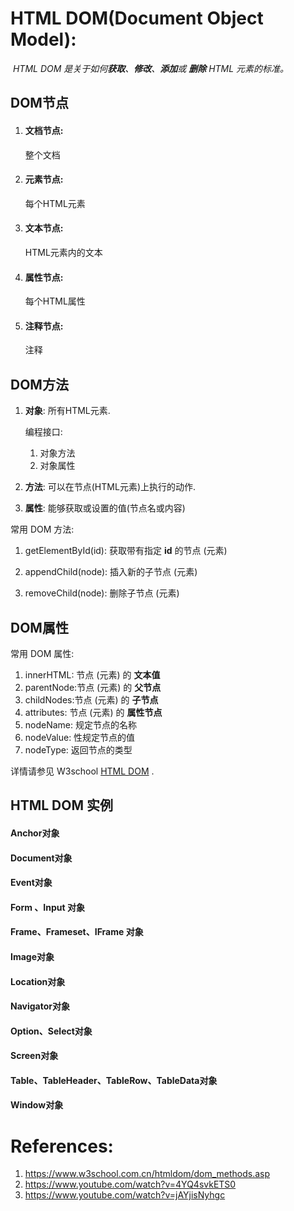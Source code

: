 # HTML DOM(Document Object Model):

​	*HTML DOM 是关于如何**获取**、**修改**、**添加**或 **删除** HTML 元素的标准。*

## 	DOM节点

 1. #### 文档节点:

    整个文档

 2. #### 元素节点:

    每个HTML元素

 3. #### 文本节点:

    HTML元素内的文本

 4. #### 属性节点:

    每个HTML属性

 5. #### 注释节点:

    注释

    

## DOM方法

  1. **对象**: 所有HTML元素.

     编程接口:

       1. 对象方法
       2. 对象属性

  2. **方法**: 可以在节点(HTML元素)上执行的动作.

  3. **属性**: 能够获取或设置的值(节点名或内容)

常用 DOM 方法:

 1. getElementById(id): 获取带有指定 **id** 的节点 (元素)

 2. appendChild(node): 插入新的子节点 (元素)

 3. removeChild(node): 删除子节点 (元素)

    

## DOM属性

常用 DOM 属性:

1. innerHTML: 节点 (元素) 的 **文本值**
2. parentNode:节点 (元素) 的 **父节点**
3. childNodes:节点 (元素) 的 **子节点**
4. attributes: 节点 (元素) 的 **属性节点**
5. nodeName: 规定节点的名称
6. nodeValue: 性规定节点的值
7. nodeType: 返回节点的类型

详情请参见 W3school [HTML DOM](https://www.w3school.com.cn/htmldom/dom_methods.asp) .

## HTML DOM 实例

#### Anchor对象

#### Document对象

#### Event对象

#### Form 、Input 对象

#### Frame、Frameset、IFrame 对象

#### Image对象

#### Location对象

#### Navigator对象

#### Option、Select对象

#### Screen对象

#### Table、TableHeader、TableRow、TableData对象

#### Window对象

# References:

1. https://www.w3school.com.cn/htmldom/dom_methods.asp
2. https://www.youtube.com/watch?v=4YQ4svkETS0
3. https://www.youtube.com/watch?v=jAYjisNyhgc